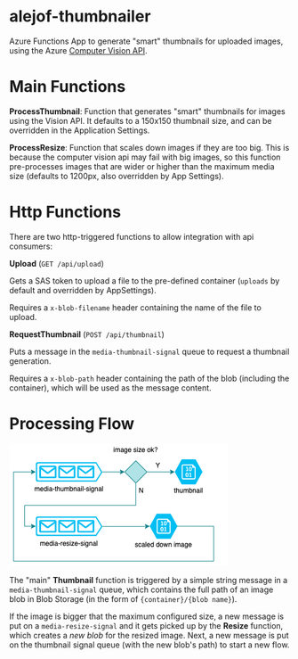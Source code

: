 # alejof-thumbnailer

Azure Functions App to generate "smart" thumbnails for uploaded images, using the Azure [Computer Vision API][vision-api].

[vision-api]:https://azure.microsoft.com/en-us/services/cognitive-services/computer-vision/

# Main Functions

**ProcessThumbnail**: Function that generates "smart" thumbnails for images using the Vision API. It defaults to a 150x150 thumbnail size, and can be overridden in the Application Settings.

**ProcessResize**: Function that scales down images if they are too big. This is because the computer vision api may fail with big images, so this function pre-processes images that are wider or higher than the maximum media size (defaults to 1200px, also overridden by App Settings).


# Http Functions

There are two http-triggered functions to allow integration with api consumers:

**Upload** (`GET /api/upload`)

Gets a SAS token to upload a file to the pre-defined container (`uploads` by default and overridden by AppSettings).

Requires a `x-blob-filename`  header containing the name of the file to upload.


**RequestThumbnail** (`POST /api/thumbnail`)

Puts a message in the `media-thumbnail-signal` queue to request a thumbnail generation.

Requires a `x-blob-path`  header containing the path of the blob (including the container), which will be used as the message content.


# Processing Flow

![flow](./docs/flow.png)

The "main" **Thumbnail** function is triggered by a simple string message in a `media-thumbnail-signal` queue, which contains the full path of an image blob in Blob Storage (in the form of `{container}/{blob name}`).

If the image is bigger that the maximum configured size, a new message is put on a `media-resize-signal` and it gets picked up by the **Resize** function, which creates a _new blob_ for the resized image. Next, a new message is put on the thumbnail signal queue (with the new blob's path) to start a new flow.
